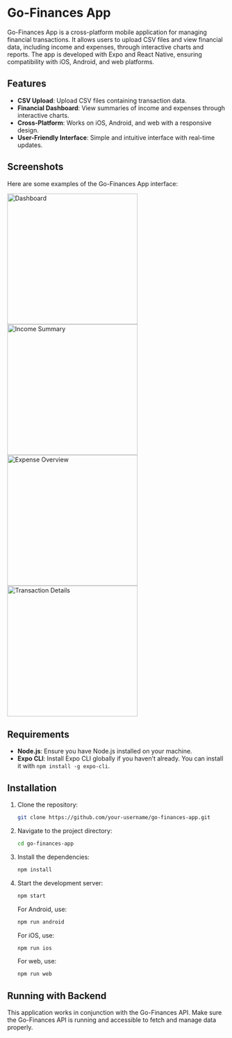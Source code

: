 # Go-Finances App

Go-Finances App is a cross-platform mobile application for managing financial transactions. It allows users to upload CSV files and view financial data, including income and expenses, through interactive charts and reports. The app is developed with Expo and React Native, ensuring compatibility with iOS, Android, and web platforms.

## Features

- **CSV Upload**: Upload CSV files containing transaction data.
- **Financial Dashboard**: View summaries of income and expenses through interactive charts.
- **Cross-Platform**: Works on iOS, Android, and web with a responsive design.
- **User-Friendly Interface**: Simple and intuitive interface with real-time updates.

## Screenshots

Here are some examples of the Go-Finances App interface:

<div>
  <img src="https://github.com/user-attachments/assets/3d108fba-1ab6-43b3-a2ab-f180f8a5dff5" width="300" alt="Dashboard"/>
  <img src="https://github.com/user-attachments/assets/ef4d55ae-c830-4136-a361-2518ac7795c2" width="300" alt="Income Summary"/>
  <img src="https://github.com/user-attachments/assets/c37a3d83-8708-4cd0-9a5d-7b20065f7f18" width="300" alt="Expense Overview"/>
  <img src="https://github.com/user-attachments/assets/c6deae9a-86ac-41d1-86d7-28dd959207bc" width="300" alt="Transaction Details"/>
</div>

## Requirements

- **Node.js**: Ensure you have Node.js installed on your machine.
- **Expo CLI**: Install Expo CLI globally if you haven’t already. You can install it with `npm install -g expo-cli`.

## Installation

1. Clone the repository:

   ```bash
   git clone https://github.com/your-username/go-finances-app.git
   ```

2. Navigate to the project directory:

   ```bash
   cd go-finances-app
   ```

3. Install the dependencies:

   ```bash
   npm install
   ```

4. Start the development server:

   ```bash
   npm start
   ```

   For Android, use:

   ```bash
   npm run android
   ```

   For iOS, use:

   ```bash
   npm run ios
   ```

   For web, use:

   ```bash
   npm run web
   ```

## Running with Backend

This application works in conjunction with the Go-Finances API. Make sure the Go-Finances API is running and accessible to fetch and manage data properly.
